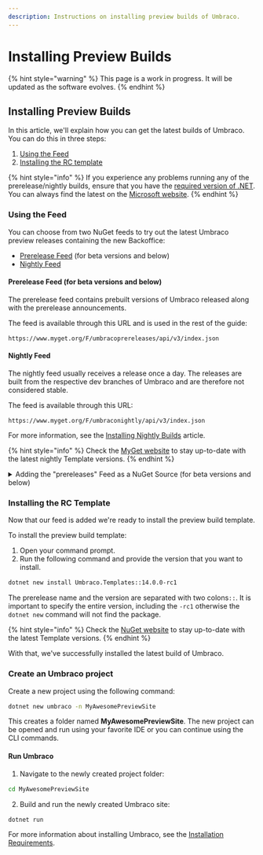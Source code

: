 ```yaml
---
description: Instructions on installing preview builds of Umbraco.
---
```


# Installing Preview Builds

{% hint style="warning" %}
This page is a work in progress. It will be updated as the software evolves.
{% endhint %}

## Installing Preview Builds

In this article, we'll explain how you can get the latest builds of Umbraco. You can do this in three steps:

1. [Using the Feed](preview-builds.md#using-the-feed)
2. [Installing the RC template](preview-builds.md#installing-the-rc-template)

{% hint style="info" %}
If you experience any problems running any of the prerelease/nightly builds, ensure that you have the [required version of .NET](../requirements.md#local-development). You can always find the latest on the [Microsoft website](https://dotnet.microsoft.com/en-us/).
{% endhint %}

### Using the Feed

You can choose from two NuGet feeds to try out the latest Umbraco preview releases containing the new Backoffice:

* [Prerelease Feed](preview-builds.md#prerelease-feed) (for beta versions and below)
* [Nightly Feed](preview-builds.md#nightly-feed)

#### Prerelease Feed (for beta versions and below)

The prerelease feed contains prebuilt versions of Umbraco released along with the prerelease announcements.

The feed is available through this URL and is used in the rest of the guide:

```
https://www.myget.org/F/umbracoprereleases/api/v3/index.json
```

#### Nightly Feed

The nightly feed usually receives a release once a day. The releases are built from the respective dev branches of Umbraco and are therefore not considered stable.

The feed is available through this URL:

```
https://www.myget.org/F/umbraconightly/api/v3/index.json
```

For more information, see the [Installing Nightly Builds](installing-nightly-builds.md) article.

{% hint style="info" %}
Check the [MyGet website](https://www.myget.org/feed/umbraconightly/package/nuget/Umbraco.Templates) to stay up-to-date with the latest nightly Template versions.
{% endhint %}

<details>

<summary>Adding the "prereleases" Feed as a NuGet Source (for beta versions and below)</summary>

You can either add the feed through the command line or use an IDE of your choice. In this guide, we'll provide steps for:

* [Using the command line](preview-builds.md#using-the-command-line)
* [Using Visual Studio](preview-builds.md#using-visual-studio)

#### Using the command line

To add the feed using the command line:

1. Open a command prompt of your choice.
2. Run the following command:

```bash
dotnet nuget add source "https://www.myget.org/F/umbracoprereleases/api/v3/index.json" -n "Umbraco Prereleases"
```

The feed is added as a source named `Umbraco Prereleases`.

#### Using Visual Studio

To add the feed using Visual Studio:

1. Open Visual Studio.
2. Go to **Tools** > **NuGet Package Manager** > **Package Manager Settings**.

<img src="../../../.gitbook/assets/Package-Manager-Settings (1) (2).jpg" alt="Package Manager Settings" data-size="original">

3. The **Options** window open.
4. Select the **Package Sources** option in the **NuGet Package Manager** section.
5. Select **Umbraco Prereleases**.
6. Enter the desired name for the feed in the **Name** field.
7. Enter the link `https://www.myget.org/F/umbracoprereleases/api/v3/index.json` into the **Source** field.
8. Click **OK**.

<img src="../../../.gitbook/assets/VS-Package-Sources (1).jpg" alt="Register the prereleases feed" data-size="original">

The feed is added as a source named `Umbraco Prereleases`.

</details>

### Installing the RC Template

Now that our feed is added we're ready to install the preview build template.

To install the preview build template:

1. Open your command prompt.
2. Run the following command and provide the version that you want to install.

```bash
dotnet new install Umbraco.Templates::14.0.0-rc1
```

The prerelease name and the version are separated with two colons`::`. It is important to specify the entire version, including the `-rc1` otherwise the `dotnet new` command will not find the package.

{% hint style="info" %}
Check the [NuGet website](https://www.nuget.org/packages/Umbraco.Templates/) to stay up-to-date with the latest Template versions.
{% endhint %}

With that, we've successfully installed the latest build of Umbraco.

### Create an Umbraco project

Create a new project using the following command:

```bash
dotnet new umbraco -n MyAwesomePreviewSite
```

This creates a folder named **MyAwesomePreviewSite**. The new project can be opened and run using your favorite IDE or you can continue using the CLI commands.

#### Run Umbraco

1. Navigate to the newly created project folder:

```bash
cd MyAwesomePreviewSite
```

2. Build and run the newly created Umbraco site:

```bash
dotnet run
```

For more information about installing Umbraco, see the [Installation Requirements](../requirements.md).
